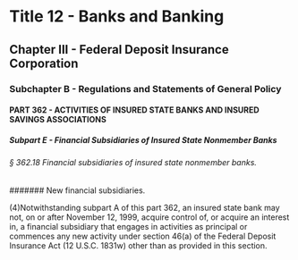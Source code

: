 
# Title 12 - Banks and Banking
## Chapter III - Federal Deposit Insurance Corporation
### Subchapter B - Regulations and Statements of General Policy
#### PART 362 - ACTIVITIES OF INSURED STATE BANKS AND INSURED SAVINGS ASSOCIATIONS
##### Subpart E - Financial Subsidiaries of Insured State Nonmember Banks
###### § 362.18 Financial subsidiaries of insured state nonmember banks.
####### New financial subsidiaries.

(4)Notwithstanding subpart A of this part 362, an insured state bank may not, on or after November 12, 1999, acquire control of, or acquire an interest in, a financial subsidiary that engages in activities as principal or commences any new activity under section 46(a) of the Federal Deposit Insurance Act (12 U.S.C. 1831w) other than as provided in this section.
